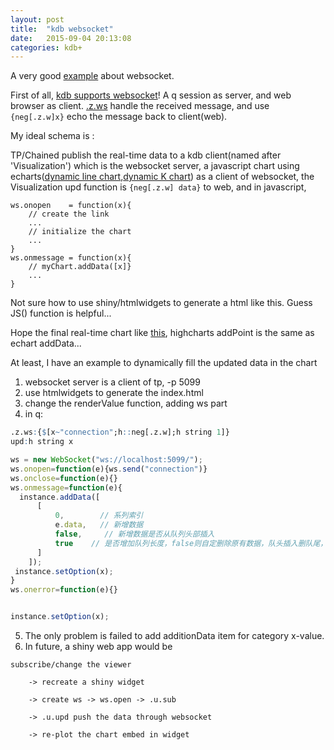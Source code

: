 ```yaml
---
layout: post
title:  "kdb websocket"
date:   2015-09-04 20:13:08
categories: kdb+
---
```


A very good [example][link] about websocket.

First of all, [kdb supports websocket][kdbwebsocket]! A q session as server, and web browser as client. 
[.z.ws][dotzdotws] handle the received message, and use ` {neg[.z.w]x}` echo the message back to client(web).

My ideal schema is :

TP/Chained publish the real-time data to a kdb client(named after 'Visualization') which is the websocket server, 
a javascript chart using echarts([dynamic line chart][echart1],[dynamic K chart][echart2]) as a client of websocket, the Visualization upd function is `{neg[.z.w] data}` to web,
and in javascript,  

```{javascript}
ws.onopen    = function(x){
	// create the link
	...
	// initialize the chart
	...
}
ws.onmessage = function(x){
	// myChart.addData([x]}
	...
}

```
Not sure how to use shiny/htmlwidgets to generate a html like this. Guess JS() function is helpful...

Hope the final real-time chart like [this][highchart], highcharts addPoint is the same as echart addData...


At least, I have an example to dynamically fill the updated data in the chart
1. websocket server is a client of tp, -p 5099
2. use htmlwidgets to generate the index.html
3. change the renderValue function, adding ws part
4. in q: 

```q
.z.ws:{$[x~"connection";h::neg[.z.w];h string 1]}
upd:h string x
```

```javascript
ws = new WebSocket("ws://localhost:5099/"); 
ws.onopen=function(e){ws.send("connection")} 
ws.onclose=function(e){}
ws.onmessage=function(e){
  instance.addData([
      [
          0,        // 系列索引
          e.data,   // 新增数据
          false,     // 新增数据是否从队列头部插入
          true    // 是否增加队列长度，false则自定删除原有数据，队头插入删队尾，队尾插入删队头
      ]
    ]);
 instance.setOption(x);
}
ws.onerror=function(e){}


instance.setOption(x);
```

5. The only problem is failed to add additionData item for category x-value.
6. In future, a shiny web app would be 

```text
subscribe/change the viewer 
	
	-> recreate a shiny widget 
	
	-> create ws -> ws.open -> .u.sub 

	-> .u.upd push the data through websocket

	-> re-plot the chart embed in widget
```


[link]: 	http://www.ibm.com/developerworks/cn/web/1112_huangxa_websocket/
[dotzdotws]:  http://code.kx.com/wiki/Reference/dotzdotws
[kdbwebsocket]: http://code.kx.com/wiki/Cookbook/Websocket
[echart1]:	http://echarts.baidu.com/doc/example/dynamicLineBar.html
[echart2]:  http://echarts.baidu.com/doc/example/dynamicScatterK.html
[highchart]: http://www.highcharts.com/stock/demo/dynamic-update
